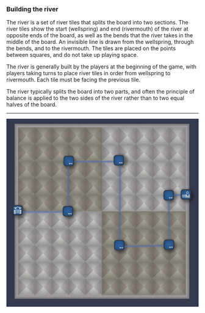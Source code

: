 ### Building the river

The river is a set of river tiles that splits the board into two sections.  The river tiles show the start (wellspring) and end (rivermouth) of the river at opposite ends of the board, as well as the bends that the river takes in the middle of the board.  An invisible line is drawn from the wellspring, through the bends, and to the rivermouth.  The tiles are placed on the points between squares, and do not take up playing space.

The river is generally built by the players at the beginning of the game, with players taking turns to place river tiles in order from wellspring to rivermouth.  Each tile must be facing the previous tile.

The river typically splits the board into two parts, and often the principle of balance is applied to the two sides of the river rather than to two equal halves of the board.

---


![Building the River|600](/content/media/world/games/buildtheriver.png)


